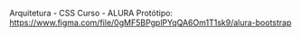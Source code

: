 Arquitetura - CSS 
Curso - ALURA
Protótipo: https://www.figma.com/file/0gMF5BPgplPYqQA6Om1T1sk9/alura-bootstrap
